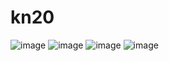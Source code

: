 # kn20
![image](https://user-images.githubusercontent.com/85837525/122670294-effe8a80-d1c9-11eb-9168-86c623b6a6eb.png)
![image](https://user-images.githubusercontent.com/85837525/122670310-060c4b00-d1ca-11eb-8ecb-b684e475d905.png)
![image](https://user-images.githubusercontent.com/85837525/122670364-6a2f0f00-d1ca-11eb-9177-6ce7afe11fbf.png)
![image](https://user-images.githubusercontent.com/85837525/122670389-88950a80-d1ca-11eb-9355-389e7e0f2948.png)

